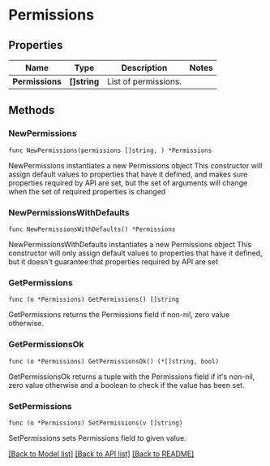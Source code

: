 # Permissions

## Properties

Name | Type | Description | Notes
------------ | ------------- | ------------- | -------------
**Permissions** | **[]string** | List of permissions. | 

## Methods

### NewPermissions

`func NewPermissions(permissions []string, ) *Permissions`

NewPermissions instantiates a new Permissions object
This constructor will assign default values to properties that have it defined,
and makes sure properties required by API are set, but the set of arguments
will change when the set of required properties is changed

### NewPermissionsWithDefaults

`func NewPermissionsWithDefaults() *Permissions`

NewPermissionsWithDefaults instantiates a new Permissions object
This constructor will only assign default values to properties that have it defined,
but it doesn't guarantee that properties required by API are set

### GetPermissions

`func (o *Permissions) GetPermissions() []string`

GetPermissions returns the Permissions field if non-nil, zero value otherwise.

### GetPermissionsOk

`func (o *Permissions) GetPermissionsOk() (*[]string, bool)`

GetPermissionsOk returns a tuple with the Permissions field if it's non-nil, zero value otherwise
and a boolean to check if the value has been set.

### SetPermissions

`func (o *Permissions) SetPermissions(v []string)`

SetPermissions sets Permissions field to given value.



[[Back to Model list]](../README.md#documentation-for-models) [[Back to API list]](../README.md#documentation-for-api-endpoints) [[Back to README]](../README.md)


